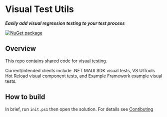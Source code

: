# Visual Test Utils

***Easily add visual regression testing to your test process***

[![NuGet package](https://img.shields.io/nuget/v/VisualTestUtils.svg)](https://nuget.org/packages/VisualTestUtils)

## Overview

This repo contains shared code for visual testing.

Current/intended clients include .NET MAUI SDK visual tests, VS UITools Hot Reload visual component tests, and Example Framework
example visual tests.

## How to build

In brief, run `init.ps1` then open the solution. For details see [Contibuting](Contributing.md)

